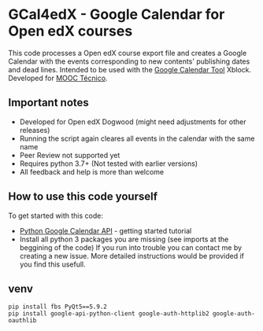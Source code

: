 # GCal4edX - Google Calendar for Open edX courses

This code processes a Open edX course export file and creates a Google Calendar with the events corresponding to new contents' publishing dates and dead lines.
Intended to be used with the [Google Calendar Tool] Xblock.
Developed for [MOOC Técnico].

## Important notes
* Developed for Open edX Dogwood (might need adjustments for other releases)
* Running the script again cleares all events in the calendar with the same name
* Peer Review not supported yet
* Requires python 3.7+ (Not tested with earlier versions)
* All feedback and help is more than welcome

## How to use this code yourself
To get started with this code:
* [Python Google Calendar API] - getting started tutorial
* Install all python 3 packages you are missing (see imports at the beggining of the code)
If you run into trouble you can contact me by creating a new issue. More detailed instructions would be provided if you find this usefull.

## venv
```
pip install fbs PyQt5==5.9.2
pip install google-api-python-client google-auth-httplib2 google-auth-oauthlib
```

[Google Calendar Tool]: https://edx.readthedocs.io/projects/open-edx-ca/en/dogwood/exercises_tools/google_calendar.html 
[MOOC Técnico]: https://mooc.tecnico.ulisboa.pt
[Python Google Calendar API]: https://developers.google.com/calendar/quickstart/python
